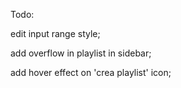 Todo:

edit input range style;

add overflow in playlist in sidebar;

add hover effect on 'crea playlist' icon;
